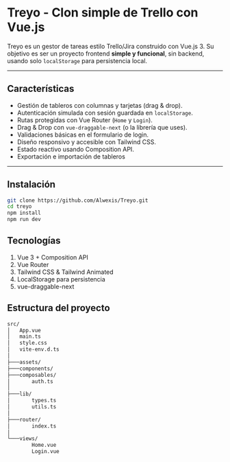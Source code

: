 # Treyo - Clon simple de Trello con Vue.js

Treyo es un gestor de tareas estilo Trello/Jira construido con Vue.js 3.
Su objetivo es ser un proyecto frontend **simple y funcional**, sin backend, usando solo `localStorage` para persistencia local.

---

## Características

- Gestión de tableros con columnas y tarjetas (drag & drop). 
- Autenticación simulada con sesión guardada en `localStorage`.
- Rutas protegidas con Vue Router (`Home` y `Login`).
- Drag & Drop con `vue-draggable-next` (o la librería que uses).
- Validaciones básicas en el formulario de login.
- Diseño responsivo y accesible con Tailwind CSS.
- Estado reactivo usando Composition API.
- Exportación e importación de tableros

---

## Instalación

```bash
git clone https://github.com/Alwexis/Treyo.git
cd treyo
npm install
npm run dev
```

## Tecnologías
1. Vue 3 + Composition API
2. Vue Router
3. Tailwind CSS & Tailwind Animated
4. LocalStorage para persistencia
5. vue-draggable-next

## Estructura del proyecto
```sh
src/
│   App.vue
│   main.ts
│   style.css
│   vite-env.d.ts
│   
├───assets/
├───components/
├───composables/
│       auth.ts
│
├───lib/
│       types.ts
│       utils.ts
│
├───router/
│       index.ts
│
└───views/
        Home.vue
        Login.vue
```